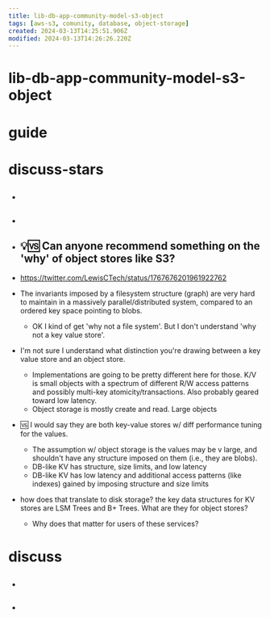 ```yaml
---
title: lib-db-app-community-model-s3-object
tags: [aws-s3, comunity, database, object-storage]
created: 2024-03-13T14:25:51.906Z
modified: 2024-03-13T14:26:26.220Z
---
```


# lib-db-app-community-model-s3-object

# guide

# discuss-stars
- ## 

- ## 

- ## 💡🆚️ Can anyone recommend something on the 'why' of object stores like S3? 
- https://twitter.com/LewisCTech/status/1767676201961922762
- The invariants imposed by a filesystem structure (graph) are very hard to maintain in a massively parallel/distributed system, compared to an ordered key space pointing to blobs.
  - OK I kind of get 'why not a file system'. But I don't understand 'why not a key value store'.
- I'm not sure I understand what distinction you're drawing between a key value store and an object store.
  - Implementations are going to be pretty different here for those. K/V is small objects with a spectrum of different R/W access patterns and possibly multi-key atomicity/transactions. Also probably geared toward low latency. 
  - Object storage is mostly create and read. Large objects
- 🆚️ I would say they are both key-value stores w/ diff performance tuning for the values. 
  - The assumption w/ object storage is the values may be v large, and shouldn't have any structure imposed on them (i.e., they are blobs). 
  - DB-like KV has structure, size limits, and low latency
  - DB-like KV has low latency and additional access patterns (like indexes) gained by imposing structure and size limits
- how does that translate to disk storage? the key data structures for KV stores are LSM Trees and B+ Trees. What are they for object stores?
  - Why does that matter for users of these services?

# discuss
- ## 

- ## 
